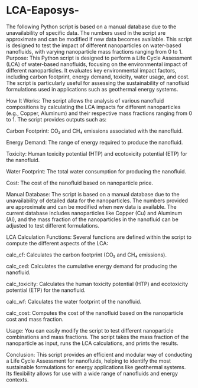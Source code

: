 # LCA-Eaposys-
The following Python script is based on a manual database due to the unavailability of specific data. The numbers used in the script are approximate and can be modified if new data becomes available. This script is designed to test the impact of different nanoparticles on water-based nanofluids, with varying nanoparticle mass fractions ranging from 0 to 1.
Purpose:
This Python script is designed to perform a Life Cycle Assessment (LCA) of water-based nanofluids, focusing on the environmental impact of different nanoparticles. It evaluates key environmental impact factors, including carbon footprint, energy demand, toxicity, water usage, and cost. The script is particularly useful for assessing the sustainability of nanofluid formulations used in applications such as geothermal energy systems.

How It Works:
The script allows the analysis of various nanofluid compositions by calculating the LCA impacts for different nanoparticles (e.g., Copper, Aluminum) and their respective mass fractions ranging from 0 to 1. The script provides outputs such as:

Carbon Footprint: CO₂ and CH₄ emissions associated with the nanofluid.

Energy Demand: The range of energy required to produce the nanofluid.

Toxicity: Human toxicity potential (HTP) and ecotoxicity potential (ETP) for the nanofluid.

Water Footprint: The total water consumption for producing the nanofluid.

Cost: The cost of the nanofluid based on nanoparticle price.

Manual Database:
The script is based on a manual database due to the unavailability of detailed data for the nanoparticles. The numbers provided are approximate and can be modified when new data is available. The current database includes nanoparticles like Copper (Cu) and Aluminum (Al), and the mass fraction of the nanoparticles in the nanofluid can be adjusted to test different formulations.

LCA Calculation Functions:
Several functions are defined within the script to compute the different aspects of the LCA:

calc_cf: Calculates the carbon footprint (CO₂ and CH₄ emissions).

calc_ced: Calculates the cumulative energy demand for producing the nanofluid.

calc_toxicity: Calculates the human toxicity potential (HTP) and ecotoxicity potential (ETP) for the nanofluid.

calc_wf: Calculates the water footprint of the nanofluid.

calc_cost: Computes the cost of the nanofluid based on the nanoparticle cost and mass fraction.

Usage:
You can easily modify the script to test different nanoparticle combinations and mass fractions. The script takes the mass fraction of the nanoparticle as input, runs the LCA calculations, and prints the results.

Conclusion:
This script provides an efficient and modular way of conducting a Life Cycle Assessment for nanofluids, helping to identify the most sustainable formulations for energy applications like geothermal systems. Its flexibility allows for use with a wide range of nanofluids and energy contexts.
